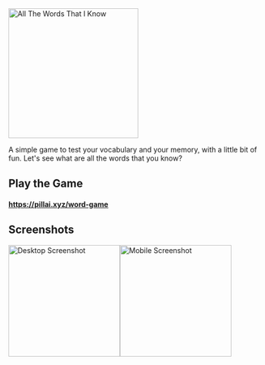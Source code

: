<img src="https://github.com/AmruthPillai/All-The-Words-That-I-Know/blob/master/public/images/icons/icon-512x512.png" alt="All The Words That I Know" width="256" />

A simple game to test your vocabulary and your memory, with a little bit of fun.
Let's see what are all the words that you know?

## Play the Game

#### https://pillai.xyz/word-game

## Screenshots

<div style="display: flex; align-items: center">
  <img src="https://i.imgur.com/dVHULbg.png" alt="Desktop Screenshot" height="220" />
  <img src="https://i.imgur.com/KlBw1f1.png" alt="Mobile Screenshot" height="220" />
</div>
